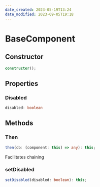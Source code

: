 ```yaml
---
date_created: 2023-05-19T13:24
date_modified: 2023-09-05T19:18
---
```

# BaseComponent

## Constructor

```ts
constructor();
```

## Properties

### Disabled

```ts
disabled: boolean
```

## Methods

### Then

```ts
then(cb: (component: this) => any): this;
```

Facilitates chaining

### setDisabled

```ts
setDisabled(disabled: boolean): this;
```
